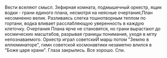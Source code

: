 Вести вселяют смысл. Зефирная комната, подмышечный оркестр, ящик водки - грани единого плана, несмотря на неясные очертания,План несомненно велик. Разливаясь слегка тошнотворным теплом по гортани, водка вливает расслабляющую уверенность в каждую клеточку. Очертания Плана ярче не становятся, но грани вырастают до космических масштабов, разрывая границы понимания, уходя в мглу непознаваемого. Оркестр играл советскиЙ марш потом "Землю в иллюминаторе", гимн советской космонавтики незаметно влился в "Боже царя храни". Глаза закрылись. Все хорошо. Спи. 